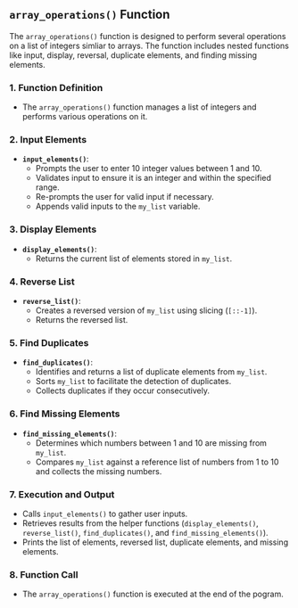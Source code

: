 ## `array_operations()` Function

The `array_operations()` function is designed to perform several operations on a list of integers simliar to arrays. The function includes nested  functions like input, display, reversal, duplicate elements, and finding missing elements. 

### 1. Function Definition
- The `array_operations()` function manages a list of integers and performs various operations on it.

### 2. Input Elements
- **`input_elements()`**:
  - Prompts the user to enter 10 integer values between 1 and 10.
  - Validates input to ensure it is an integer and within the specified range.
  - Re-prompts the user for valid input if necessary.
  - Appends valid inputs to the `my_list` variable.

### 3. Display Elements
- **`display_elements()`**:
  - Returns the current list of elements stored in `my_list`.

### 4. Reverse List
- **`reverse_list()`**:
  - Creates a reversed version of `my_list` using slicing (`[::-1]`).
  - Returns the reversed list.

### 5. Find Duplicates
- **`find_duplicates()`**:
  - Identifies and returns a list of duplicate elements from `my_list`.
  - Sorts `my_list` to facilitate the detection of duplicates.
  - Collects duplicates if they occur consecutively.

### 6. Find Missing Elements
- **`find_missing_elements()`**:
  - Determines which numbers between 1 and 10 are missing from `my_list`.
  - Compares `my_list` against a reference list of numbers from 1 to 10 and collects the missing numbers.

### 7. Execution and Output
- Calls `input_elements()` to gather user inputs.
- Retrieves results from the helper functions (`display_elements()`, `reverse_list()`, `find_duplicates()`, and `find_missing_elements()`).
- Prints the list of elements, reversed list, duplicate elements, and missing elements.

### 8. Function Call
- The `array_operations()` function is executed at the end of the pogram.



